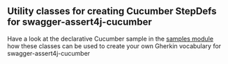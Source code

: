 ## Utility classes for creating Cucumber StepDefs for swagger-assert4j-cucumber

Have a look at the declarative Cucumber sample in the [samples module](../samples) how these classes
can be used to create your own Gherkin vocabulary for swagger-assert4j-cucumber